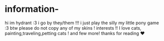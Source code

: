 # information-
hi im hydrant :3 i go by they/them !!!
i just play the silly my little pony game :3 btw
please do not copy any of my skins ! 
interests !! 
I love cats, painting,traveling,petting cats ! and few more!
thanks for reading ❤️
